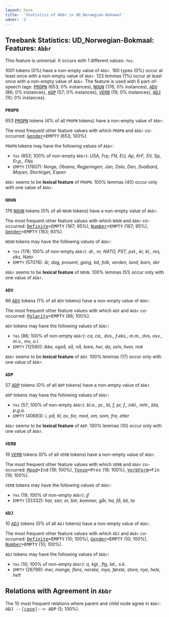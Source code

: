 ```yaml
---
layout: base
title:  'Statistics of Abbr in UD_Norwegian-Bokmaal'
udver: '2'
---
```


## Treebank Statistics: UD_Norwegian-Bokmaal: Features: `Abbr`

This feature is universal.
It occurs with 1 different values: `Yes`.

1001 tokens (0%) have a non-empty value of `Abbr`.
160 types (0%) occur at least once with a non-empty value of `Abbr`.
123 lemmas (1%) occur at least once with a non-empty value of `Abbr`.
The feature is used with 6 part-of-speech tags: <tt><a href="no_bokmaal-pos-PROPN.html">PROPN</a></tt> (653; 0% instances), <tt><a href="no_bokmaal-pos-NOUN.html">NOUN</a></tt> (176; 0% instances), <tt><a href="no_bokmaal-pos-ADV.html">ADV</a></tt> (86; 0% instances), <tt><a href="no_bokmaal-pos-ADP.html">ADP</a></tt> (57; 0% instances), <tt><a href="no_bokmaal-pos-VERB.html">VERB</a></tt> (19; 0% instances), <tt><a href="no_bokmaal-pos-ADJ.html">ADJ</a></tt> (10; 0% instances).

### `PROPN`

653 <tt><a href="no_bokmaal-pos-PROPN.html">PROPN</a></tt> tokens (4% of all `PROPN` tokens) have a non-empty value of `Abbr`.

The most frequent other feature values with which `PROPN` and `Abbr` co-occurred: <tt><a href="no_bokmaal-feat-Gender.html">Gender</a></tt><tt>=EMPTY</tt> (653; 100%).

`PROPN` tokens may have the following values of `Abbr`:

* `Yes` (653; 100% of non-empty `Abbr`): <em>USA, Frp, FN, EU, Ap, KrF, SV, Sp, Fr.p., FNs</em>
* `EMPTY` (17607): <em>Norge, Obama, Regjeringen, Jan, Oslo, Den, Svalbard, Mayen, Stortinget, Espen</em>

`Abbr` seems to be **lexical feature** of `PROPN`. 100% lemmas (40) occur only with one value of `Abbr`.

### `NOUN`

176 <tt><a href="no_bokmaal-pos-NOUN.html">NOUN</a></tt> tokens (0% of all `NOUN` tokens) have a non-empty value of `Abbr`.

The most frequent other feature values with which `NOUN` and `Abbr` co-occurred: <tt><a href="no_bokmaal-feat-Definite.html">Definite</a></tt><tt>=EMPTY</tt> (167; 95%), <tt><a href="no_bokmaal-feat-Number.html">Number</a></tt><tt>=EMPTY</tt> (167; 95%), <tt><a href="no_bokmaal-feat-Gender.html">Gender</a></tt><tt>=EMPTY</tt> (163; 93%).

`NOUN` tokens may have the following values of `Abbr`:

* `Yes` (176; 100% of non-empty `Abbr`): <em>dr., nr, NATO, PST, pst., kr, kl., res, eks, Nato</em>
* `EMPTY` (57076): <em>år, dag, prosent, gang, tid, folk, verden, land, barn, del</em>

`Abbr` seems to be **lexical feature** of `NOUN`. 100% lemmas (51) occur only with one value of `Abbr`.

### `ADV`

86 <tt><a href="no_bokmaal-pos-ADV.html">ADV</a></tt> tokens (1% of all `ADV` tokens) have a non-empty value of `Abbr`.

The most frequent other feature values with which `ADV` and `Abbr` co-occurred: <tt><a href="no_bokmaal-feat-Polarity.html">Polarity</a></tt><tt>=EMPTY</tt> (86; 100%).

`ADV` tokens may have the following values of `Abbr`:

* `Yes` (86; 100% of non-empty `Abbr`): <em>ca, ca., dvs., f.eks., m.m., dvs, osv., m.v., mv, o.l.</em>
* `EMPTY` (12580): <em>ikke, også, så, nå, bare, her, da, selv, hvor, nok</em>

`Abbr` seems to be **lexical feature** of `ADV`. 100% lemmas (17) occur only with one value of `Abbr`.

### `ADP`

57 <tt><a href="no_bokmaal-pos-ADP.html">ADP</a></tt> tokens (0% of all `ADP` tokens) have a non-empty value of `Abbr`.

`ADP` tokens may have the following values of `Abbr`:

* `Yes` (57; 100% of non-empty `Abbr`): <em>bl.a., pr., bl, f, pr, f., inkl., mht., bla, p.g.a.</em>
* `EMPTY` (40693): <em>i, på, til, av, for, med, om, som, fra, etter</em>

`Abbr` seems to be **lexical feature** of `ADP`. 100% lemmas (10) occur only with one value of `Abbr`.

### `VERB`

19 <tt><a href="no_bokmaal-pos-VERB.html">VERB</a></tt> tokens (0% of all `VERB` tokens) have a non-empty value of `Abbr`.

The most frequent other feature values with which `VERB` and `Abbr` co-occurred: <tt><a href="no_bokmaal-feat-Mood.html">Mood</a></tt><tt>=Ind</tt> (19; 100%), <tt><a href="no_bokmaal-feat-Tense.html">Tense</a></tt><tt>=Pres</tt> (19; 100%), <tt><a href="no_bokmaal-feat-VerbForm.html">VerbForm</a></tt><tt>=Fin</tt> (19; 100%).

`VERB` tokens may have the following values of `Abbr`:

* `Yes` (19; 100% of non-empty `Abbr`): <em>jf</em>
* `EMPTY` (33332): <em>har, sier, er, blir, kommer, går, ha, få, bli, ta</em>

### `ADJ`

10 <tt><a href="no_bokmaal-pos-ADJ.html">ADJ</a></tt> tokens (0% of all `ADJ` tokens) have a non-empty value of `Abbr`.

The most frequent other feature values with which `ADJ` and `Abbr` co-occurred: <tt><a href="no_bokmaal-feat-Definite.html">Definite</a></tt><tt>=EMPTY</tt> (10; 100%), <tt><a href="no_bokmaal-feat-Gender.html">Gender</a></tt><tt>=EMPTY</tt> (10; 100%), <tt><a href="no_bokmaal-feat-Number.html">Number</a></tt><tt>=EMPTY</tt> (10; 100%).

`ADJ` tokens may have the following values of `Abbr`:

* `Yes` (10; 100% of non-empty `Abbr`): <em>a, kgl., flg, lat., s.k.</em>
* `EMPTY` (26799): <em>mer, mange, flere, norske, mye, første, store, nye, hele, helt</em>

## Relations with Agreement in `Abbr`

The 10 most frequent relations where parent and child node agree in `Abbr`:
<tt>ADJ --[<tt><a href="no_bokmaal-dep-case.html">case</a></tt>]--> ADP</tt> (5; 100%).

